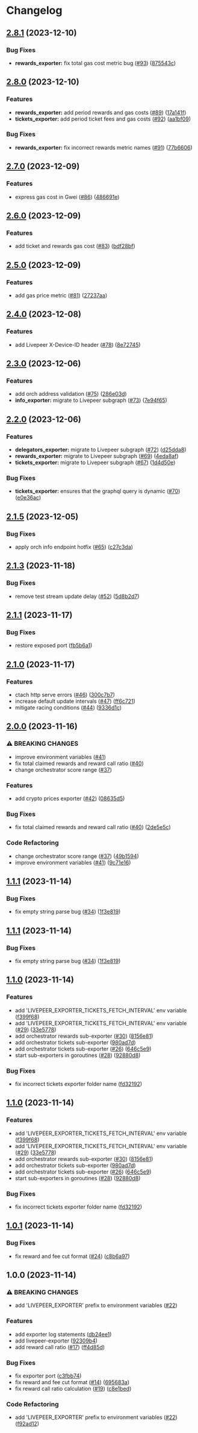# Changelog

## [2.8.1](https://github.com/transcodeninja/livepeer-exporter/compare/v2.8.0...v2.8.1) (2023-12-10)


### Bug Fixes

* **rewards_exporter:** fix total gas cost metric bug ([#93](https://github.com/transcodeninja/livepeer-exporter/issues/93)) ([875543c](https://github.com/transcodeninja/livepeer-exporter/commit/875543c944492cf18c93142cc6c8c75a9e51d4f4))

## [2.8.0](https://github.com/transcodeninja/livepeer-exporter/compare/v2.7.0...v2.8.0) (2023-12-10)


### Features

* **rewards_exporter:** add period rewards and gas costs ([#89](https://github.com/transcodeninja/livepeer-exporter/issues/89)) ([17a141f](https://github.com/transcodeninja/livepeer-exporter/commit/17a141fcdf8a1ed5981ab4e4766715b794f19965))
* **tickets_exporter:** add period ticket fees and gas costs ([#92](https://github.com/transcodeninja/livepeer-exporter/issues/92)) ([aa1bf09](https://github.com/transcodeninja/livepeer-exporter/commit/aa1bf09a63dc4359fbdb65ddecf8a0c0c7013f37))


### Bug Fixes

* **rewards_exporter:** fix incorrect rewards metric names ([#91](https://github.com/transcodeninja/livepeer-exporter/issues/91)) ([77b6606](https://github.com/transcodeninja/livepeer-exporter/commit/77b6606f1c7fb531c282a292631f13d8e53e56ab))

## [2.7.0](https://github.com/transcodeninja/livepeer-exporter/compare/v2.6.0...v2.7.0) (2023-12-09)


### Features

* express gas cost in Gwei ([#86](https://github.com/transcodeninja/livepeer-exporter/issues/86)) ([486691e](https://github.com/transcodeninja/livepeer-exporter/commit/486691eb4ecf3e627a0c383b953d0d2546f8e14e))

## [2.6.0](https://github.com/transcodeninja/livepeer-exporter/compare/v2.5.0...v2.6.0) (2023-12-09)


### Features

* add ticket and rewards gas cost ([#83](https://github.com/transcodeninja/livepeer-exporter/issues/83)) ([bdf28bf](https://github.com/transcodeninja/livepeer-exporter/commit/bdf28bfb9f958ec78bc23e9e2b03f1972ad96dcc))

## [2.5.0](https://github.com/transcodeninja/livepeer-exporter/compare/v2.4.0...v2.5.0) (2023-12-09)


### Features

* add gas price metric ([#81](https://github.com/transcodeninja/livepeer-exporter/issues/81)) ([27237aa](https://github.com/transcodeninja/livepeer-exporter/commit/27237aac867e5e36c7ba2b90105a0050ada92d61))

## [2.4.0](https://github.com/transcodeninja/livepeer-exporter/compare/v2.3.0...v2.4.0) (2023-12-08)


### Features

* add Livepeer X-Device-ID header ([#78](https://github.com/transcodeninja/livepeer-exporter/issues/78)) ([8e72745](https://github.com/transcodeninja/livepeer-exporter/commit/8e72745b337c5b64b842579f698bdc4f6342e509))

## [2.3.0](https://github.com/transcodeninja/livepeer-exporter/compare/v2.2.0...v2.3.0) (2023-12-06)


### Features

* add orch address validation ([#75](https://github.com/transcodeninja/livepeer-exporter/issues/75)) ([286e03d](https://github.com/transcodeninja/livepeer-exporter/commit/286e03da3a04b1e25b80c6655c9fa8b84e13d8c1))
* **info_exporter:** migrate to Livepeer subgraph ([#73](https://github.com/transcodeninja/livepeer-exporter/issues/73)) ([7e94f65](https://github.com/transcodeninja/livepeer-exporter/commit/7e94f65160717f1d90c5a7cd592f3eee57598e37))

## [2.2.0](https://github.com/transcodeninja/livepeer-exporter/compare/v2.1.5...v2.2.0) (2023-12-06)


### Features

* **delegators_exporter:** migrate to Livepeer subgraph ([#72](https://github.com/transcodeninja/livepeer-exporter/issues/72)) ([d25dda8](https://github.com/transcodeninja/livepeer-exporter/commit/d25dda8bc9c9d8568d9565aab36d987734aa7b2d))
* **rewards_exporter:** migrate to Livepeer subgraph ([#69](https://github.com/transcodeninja/livepeer-exporter/issues/69)) ([4eda8af](https://github.com/transcodeninja/livepeer-exporter/commit/4eda8af7f1179507a8193edce5caf37f078aeb54))
* **tickets_exporter:** migrate to Livepeer subgraph ([#67](https://github.com/transcodeninja/livepeer-exporter/issues/67)) ([1d4d50e](https://github.com/transcodeninja/livepeer-exporter/commit/1d4d50ef1403477efd70fde92de0c9a67d8ca9a2))


### Bug Fixes

* **tickets_exporter:** ensures that the graphql query is dynamic ([#70](https://github.com/transcodeninja/livepeer-exporter/issues/70)) ([e0e36ac](https://github.com/transcodeninja/livepeer-exporter/commit/e0e36ac41d7bbaab840028884e7c433ab0fbfe78))

## [2.1.5](https://github.com/transcodeninja/livepeer-exporter/compare/v2.1.4...v2.1.5) (2023-12-05)


### Bug Fixes

* apply orch info endpoint hotfix ([#65](https://github.com/transcodeninja/livepeer-exporter/issues/65)) ([c27c3da](https://github.com/transcodeninja/livepeer-exporter/commit/c27c3da536d478da50090d31a391694798546cd9))

## [2.1.3](https://github.com/rickstaa/livepeer-exporter/compare/v2.1.2...v2.1.3) (2023-11-18)


### Bug Fixes

* remove test stream update delay ([#52](https://github.com/rickstaa/livepeer-exporter/issues/52)) ([5d8b2d7](https://github.com/rickstaa/livepeer-exporter/commit/5d8b2d7b426b41244641afcc42faaeb2b8fc8bce))

## [2.1.1](https://github.com/rickstaa/livepeer-exporter/compare/v2.1.0...v2.1.1) (2023-11-17)


### Bug Fixes

* restore exposed port ([fb5b6a1](https://github.com/rickstaa/livepeer-exporter/commit/fb5b6a13f562f81020669c8fda1aec4455e0ceb1))

## [2.1.0](https://github.com/rickstaa/livepeer-exporter/compare/v2.0.0...v2.1.0) (2023-11-17)


### Features

* ctach http serve errors ([#46](https://github.com/rickstaa/livepeer-exporter/issues/46)) ([300c7b7](https://github.com/rickstaa/livepeer-exporter/commit/300c7b715481fc59c4063cf252fa6a4295a80016))
* increase default update intervals ([#47](https://github.com/rickstaa/livepeer-exporter/issues/47)) ([ff6c721](https://github.com/rickstaa/livepeer-exporter/commit/ff6c7217ff7f926eb5022501c0644ffa18a3f462))
* mitigate racing conditions ([#44](https://github.com/rickstaa/livepeer-exporter/issues/44)) ([9336d1c](https://github.com/rickstaa/livepeer-exporter/commit/9336d1cebc189c3d17b9b43a34eddb860c5347d0))

## [2.0.0](https://github.com/rickstaa/livepeer-exporter/compare/v1.1.1...v2.0.0) (2023-11-16)


### ⚠ BREAKING CHANGES

* improve environment variables ([#41](https://github.com/rickstaa/livepeer-exporter/issues/41))
* fix total claimed rewards and reward call ratio ([#40](https://github.com/rickstaa/livepeer-exporter/issues/40))
* change orchestrator score range ([#37](https://github.com/rickstaa/livepeer-exporter/issues/37))

### Features

* add crypto prices exporter ([#42](https://github.com/rickstaa/livepeer-exporter/issues/42)) ([08635d5](https://github.com/rickstaa/livepeer-exporter/commit/08635d570022341afbd893c42a64f860b06898c6))


### Bug Fixes

* fix total claimed rewards and reward call ratio ([#40](https://github.com/rickstaa/livepeer-exporter/issues/40)) ([2de5e5c](https://github.com/rickstaa/livepeer-exporter/commit/2de5e5c4ceb13382756688a0b8de8176efb2af05))


### Code Refactoring

* change orchestrator score range ([#37](https://github.com/rickstaa/livepeer-exporter/issues/37)) ([49b1594](https://github.com/rickstaa/livepeer-exporter/commit/49b159442bd0634dec418d031e60f9e3a1adb895))
* improve environment variables ([#41](https://github.com/rickstaa/livepeer-exporter/issues/41)) ([9c71e16](https://github.com/rickstaa/livepeer-exporter/commit/9c71e16af89058cb7952993c43c01bf41dc1be1b))

## [1.1.1](https://github.com/rickstaa/livepeer-exporter/compare/v1.1.0...v1.1.1) (2023-11-14)


### Bug Fixes

* fix empty string parse bug ([#34](https://github.com/rickstaa/livepeer-exporter/issues/34)) ([1f3e819](https://github.com/rickstaa/livepeer-exporter/commit/1f3e819acaa57d0598ce001c8a281400eebfbe11))

## [1.1.1](https://github.com/rickstaa/livepeer-exporter/compare/v1.1.0...v1.1.1) (2023-11-14)


### Bug Fixes

* fix empty string parse bug ([#34](https://github.com/rickstaa/livepeer-exporter/issues/34)) ([1f3e819](https://github.com/rickstaa/livepeer-exporter/commit/1f3e819acaa57d0598ce001c8a281400eebfbe11))

## [1.1.0](https://github.com/rickstaa/livepeer-exporter/compare/v1.0.1...v1.1.0) (2023-11-14)


### Features

* add 'LIVEPEER_EXPORTER_TICKETS_FETCH_INTERVAL' env variable ([f399f68](https://github.com/rickstaa/livepeer-exporter/commit/f399f684c819228f0e0816ba19cc9706d8e0c348))
* add 'LIVEPEER_EXPORTER_TICKETS_FETCH_INTERVAL' env variable ([#29](https://github.com/rickstaa/livepeer-exporter/issues/29)) ([33e5778](https://github.com/rickstaa/livepeer-exporter/commit/33e577845a45aef69e28eba75387d42a4fbdd998))
* add orchestrator rewards sub-exporter ([#30](https://github.com/rickstaa/livepeer-exporter/issues/30)) ([8156e81](https://github.com/rickstaa/livepeer-exporter/commit/8156e817f817876ae959f9f0be9e8139aeecbd9b))
* add orchestrator tickets sub-exporter ([980ad7d](https://github.com/rickstaa/livepeer-exporter/commit/980ad7dbc0502f357814e63465f401fa04328441))
* add orchestrator tickets sub-exporter ([#26](https://github.com/rickstaa/livepeer-exporter/issues/26)) ([646c5e9](https://github.com/rickstaa/livepeer-exporter/commit/646c5e95405f126afbbb10acaed51b4f3f433e4b))
* start sub-exporters in goroutines ([#28](https://github.com/rickstaa/livepeer-exporter/issues/28)) ([92880d8](https://github.com/rickstaa/livepeer-exporter/commit/92880d8d4945cbfb23973774c24ee517cb23aab2))


### Bug Fixes

* fix incorrect tickets exporter folder name ([fd32192](https://github.com/rickstaa/livepeer-exporter/commit/fd32192a2ce791ee490bb5c47f6e7dd6a0c8c70d))

## [1.1.0](https://github.com/rickstaa/livepeer-exporter/compare/v1.0.1...v1.1.0) (2023-11-14)


### Features

* add 'LIVEPEER_EXPORTER_TICKETS_FETCH_INTERVAL' env variable ([f399f68](https://github.com/rickstaa/livepeer-exporter/commit/f399f684c819228f0e0816ba19cc9706d8e0c348))
* add 'LIVEPEER_EXPORTER_TICKETS_FETCH_INTERVAL' env variable ([#29](https://github.com/rickstaa/livepeer-exporter/issues/29)) ([33e5778](https://github.com/rickstaa/livepeer-exporter/commit/33e577845a45aef69e28eba75387d42a4fbdd998))
* add orchestrator rewards sub-exporter ([#30](https://github.com/rickstaa/livepeer-exporter/issues/30)) ([8156e81](https://github.com/rickstaa/livepeer-exporter/commit/8156e817f817876ae959f9f0be9e8139aeecbd9b))
* add orchestrator tickets sub-exporter ([980ad7d](https://github.com/rickstaa/livepeer-exporter/commit/980ad7dbc0502f357814e63465f401fa04328441))
* add orchestrator tickets sub-exporter ([#26](https://github.com/rickstaa/livepeer-exporter/issues/26)) ([646c5e9](https://github.com/rickstaa/livepeer-exporter/commit/646c5e95405f126afbbb10acaed51b4f3f433e4b))
* start sub-exporters in goroutines ([#28](https://github.com/rickstaa/livepeer-exporter/issues/28)) ([92880d8](https://github.com/rickstaa/livepeer-exporter/commit/92880d8d4945cbfb23973774c24ee517cb23aab2))


### Bug Fixes

* fix incorrect tickets exporter folder name ([fd32192](https://github.com/rickstaa/livepeer-exporter/commit/fd32192a2ce791ee490bb5c47f6e7dd6a0c8c70d))

## [1.0.1](https://github.com/rickstaa/livepeer-exporter/compare/v1.0.0...v1.0.1) (2023-11-14)


### Bug Fixes

* fix reward and fee cut format ([#24](https://github.com/rickstaa/livepeer-exporter/issues/24)) ([c8b6a97](https://github.com/rickstaa/livepeer-exporter/commit/c8b6a9741fe8134c6f25ccc6a672125424b33896))

## 1.0.0 (2023-11-14)


### ⚠ BREAKING CHANGES

* add 'LIVEPEER_EXPORTER' prefix to environment variables ([#22](https://github.com/rickstaa/livepeer-exporter/issues/22))

### Features

* add exporter log statements ([db24ee1](https://github.com/rickstaa/livepeer-exporter/commit/db24ee1945bffb1698fb4440c81c5d32e431a33a))
* add livepeer-exporter ([92309b4](https://github.com/rickstaa/livepeer-exporter/commit/92309b4240d7114ec44c6c30ba36fbc0fc50b50a))
* add reward call ratio ([#17](https://github.com/rickstaa/livepeer-exporter/issues/17)) ([ff4d85d](https://github.com/rickstaa/livepeer-exporter/commit/ff4d85d3b0bc49bdeea23a79f07af646bf6ef648))


### Bug Fixes

* fix exporter port ([c3fbb74](https://github.com/rickstaa/livepeer-exporter/commit/c3fbb74ce2169abdbc17541c3aa1393c62f328bc))
* fix reward and fee cut format ([#14](https://github.com/rickstaa/livepeer-exporter/issues/14)) ([695683a](https://github.com/rickstaa/livepeer-exporter/commit/695683a7d0af3d1c72dc9cc21c441e066a56e667))
* fix reward call ratio calculation ([#19](https://github.com/rickstaa/livepeer-exporter/issues/19)) ([c8e1bed](https://github.com/rickstaa/livepeer-exporter/commit/c8e1bedce9e447ba5b036abdbd8b60b3a49ec289))


### Code Refactoring

* add 'LIVEPEER_EXPORTER' prefix to environment variables ([#22](https://github.com/rickstaa/livepeer-exporter/issues/22)) ([f92ad12](https://github.com/rickstaa/livepeer-exporter/commit/f92ad126153adee3ae0fae5ffab7f808988dc83b))
